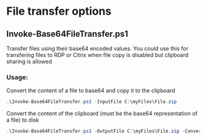 # File transfer options


## Invoke-Base64FileTransfer.ps1
Transfer files using their base64 encoded values. You could use this for transfering files to RDP or Citrix when file copy is disabled but clipboard sharing is allowed
### Usage:
Convert the content of a file to base64 and copy it to the clipboard
```powershell
.\Invoke-Base64FileTransfer.ps1 -InputFile C:\myFiles\File.zip
```
Convert the content of the clipboard (must be the base64 representation of a file) to disk
```powershell
.\Invoke-Base64FileTransfer.ps1 -OutputFile C:\myFiles\File.zip -ConvertFromBase64
```



